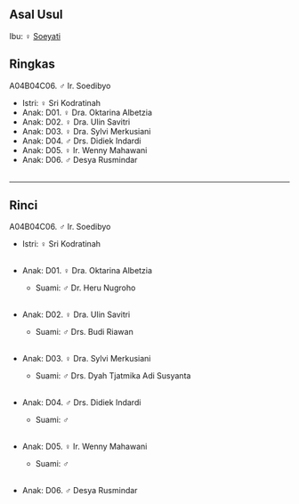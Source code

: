 ## Asal Usul

Ibu: ♀ [Soeyati][up] 

## Ringkas

A04B04C06. ♂ Ir. Soedibyo 
	<br/>

*	Istri: ♀ Sri Kodratinah
	<br/>
*	Anak: D01. ♀ Dra. Oktarina Albetzia
*	Anak: D02. ♀ Dra. Ulin Savitri
*	Anak: D03. ♀ Dra. Sylvi Merkusiani
*	Anak: D04. ♂ Drs. Didiek Indardi
*	Anak: D05. ♀ Ir. Wenny Mahawani
*	Anak: D06. ♂ Desya Rusmindar
	<br/><br/>

-- -- --

## Rinci

A04B04C06. ♂ Ir. Soedibyo 
	<br/>

*	Istri: ♀ Sri Kodratinah
	<br/><br/>

*	Anak: D01. ♀ Dra. Oktarina Albetzia
	*	Suami: ♂ Dr. Heru Nugroho
	<br/><br/>

*	Anak: D02. ♀ Dra. Ulin Savitri
	*	Suami: ♂ Drs. Budi Riawan
	<br/><br/>

*	Anak: D03. ♀ Dra. Sylvi Merkusiani
	*	Suami: ♂ Drs. Dyah Tjatmika Adi Susyanta
	<br/><br/>

*	Anak: D04. ♂ Drs. Didiek Indardi
	*	Suami: ♂ 
	<br/><br/>

*	Anak: D05. ♀ Ir. Wenny Mahawani
	*	Suami: ♂ 
	<br/><br/>

*	Anak: D06. ♂ Desya Rusmindar
	<br/><br/>

[up]: https://github.com/epsi-rns/gitodipuro/blob/master/tree/A04/B04.md

